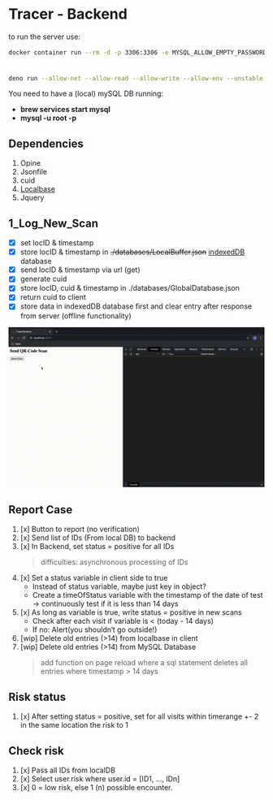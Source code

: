 # Tracer - Backend

to run the server use:

```bash
docker container run --rm -d -p 3306:3306 -e MYSQL_ALLOW_EMPTY_PASSWORD=true docker.io/mariadb:latest


deno run --allow-net --allow-read --allow-write --allow-env --unstable ./server/src/api.ts server runs on localhost:3000
```

You need to have a (local) mySQL DB running:

- __brew services start mysql__
- __mysql -u root -p__

## Dependencies


1. Opine
2. Jsonfile
3. cuid
4. [Localbase](https://github.com/dannyconnell/localbase)
5. Jquery

## 1_Log_New_Scan

- [x] set locID & timestamp
- [x] store locID & timestamp in ~~./databases/LocalBuffer.json~~ [indexedDB](https://developer.mozilla.org/en-US/docs/Web/API/IndexedDB_API) database
- [x] send locID & timestamp via url (get)
- [x] generate cuid
- [x] store locID, cuid & timestamp in ./databases/GlobalDatabase.json
- [x] return cuid to client
- [x] store data in indexedDB database first and clear entry after response from server (offline functionality)

<img src="./ressources/TracerDB_demo.gif" width="750"/>

## Report Case

1. [x] Button to report (no verification)
2. [x] Send list of IDs (From local DB) to backend
3. [x] In Backend, set status = positive for all IDs
    > difficulties: asynchronous processing of IDs
4. [x] Set a status variable in client side to true
    - Instead of status variable, maybe just key in object?
    - Create a timeOfStatus variable with the timestamp of the date of test -> continuously test if it is less than 14 days
5. [x] As long as variable is true, write status = positive in new scans
    - Check after each visit if variable is < (today - 14 days)
    - If no: Alert(you shouldn‘t go outside!)
6. [wip] Delete old entries (>14) from localbase in client
7. [wip] Delete old entries (>14) from MySQL Database
    > add function on page reload where a sql statement deletes all entries where timestamp > 14 days

## Risk status

1. [x] After setting status = positive, set for all visits within timerange +- 2 in the same location the risk to 1

## Check risk

1. [x] Pass all IDs from localDB
2. [x] Select user.risk where user.id = [ID1, ..., IDn]
3. [x] 0 = low risk, else 1 (n) possible encounter.
